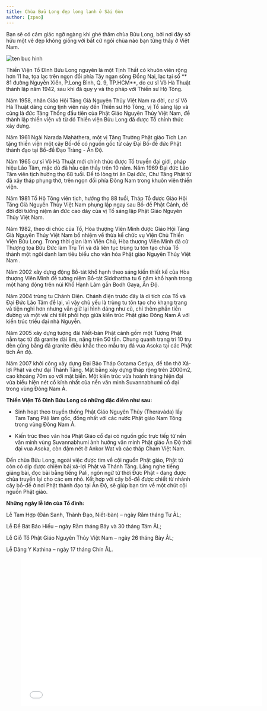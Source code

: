 ```yaml
---
title: Chùa Bửu Long đẹp long lanh ở Sài Gòn
author: [zpao]
---
```


Bạn sẽ có cảm giác ngỡ ngàng khi ghé thăm chùa Bửu Long, bởi nơi đây sở hữu một vẻ đẹp không giống với bất cứ ngôi chùa nào bạn từng thấy ở Việt Nam.

![ten buc hinh](https://images.foody.vn/res/g11/106171/prof/s576x330/foody-mobile-chua-6-jpg-162-635538924057399668.jpg "ten buc hinh")

Thiền Viện Tổ Đình Bửu Long nguyên là một Tịnh Thất có khuôn viên rộng hơn 11 ha, tọa lạc trên ngọn đồi phía Tây ngạn sông Đồng Nai, lạc tại số ** 81 đường Nguyễn Xiển, P.Long Bình, Q. 9, TP.HCM**, do cư sĩ Võ Hà Thuật thành lập năm 1942, sau khi đã quy y và thọ pháp với Thiền sư Hộ Tông. 

Năm 1958, nhân Giáo Hội Tăng Già Nguyên Thủy Việt Nam ra đời, cư sĩ Võ Hà Thuật dâng cúng tịnh viên này đến Thiền sư Hộ Tông, vị Tổ sáng lập và cũng là đức Tăng Thống đầu tiên của Phật Giáo Nguyên Thủy Việt Nam, để thành lập thiền viện và từ đó Thiền viện Bửu Long đã được Tổ chính thức xây dựng. 

Năm 1961 Ngài Narada Mahàthera, một vị Tăng Trưởng Phật giáo Tích Lan tặng thiền viện một cây Bồ-đề có nguồn gốc từ cây Đại Bồ-đề đức Phật thành đạo tại Bồ-đề Đạo Tràng - Ấn Độ.

 Năm 1965 cư sĩ Võ Hà Thuật mới chính thức được Tổ truyền đại giới, pháp hiệu Lão Tâm, mặc dù đã hầu cận thầy trên 10 năm. Năm 1969 Đại đức Lão Tâm viên tịch hưởng thọ 68 tuổi. Để tỏ lòng tri ân Đại đức, Chư Tăng Phật tử đã xây tháp phụng thờ, trên ngọn đồi phía Đông Nam trong khuôn viên thiền viện.

Năm 1981 Tổ Hộ Tông viên tịch, hưởng thọ 88 tuổi, Tháp Tổ được Giáo Hội Tăng Già Nguyên Thủy Việt Nam phụng lập ngay sau Bồ-đề Phật Cảnh, để đời đời tưởng niệm ân đức cao dày của vị Tổ sáng lập Phật Giáo Nguyên Thủy Việt Nam.

Năm 1982, theo di chúc của Tổ, Hòa thượng Viên Minh được Giáo Hội Tăng Già Nguyên Thủy Việt Nam bổ nhiệm về thừa kế chức vụ Viện Chủ Thiền Viện Bửu Long. Trong thời gian làm Viện Chủ, Hòa thượng Viên Minh đã cử Thượng tọa Bửu Đức làm Trụ Trì và đã liên tục trùng tu tôn tạo chùa Tổ thành một ngôi danh lam tiêu biểu cho văn hóa Phật giáo Nguyên Thủy Việt Nam .

Năm 2002 xây dựng động Bồ-tát khổ hạnh theo sáng kiến thiết kế của Hòa thượng Viên Minh để tưởng niệm Bồ-tát Siddhattha tu 6 năm khổ hạnh trong một hang động trên núi Khổ Hạnh Lâm gần Bodh Gaya, Ấn Độ.

Năm 2004 trùng tu Chánh Điện. Chánh điện trước đây là di tích của Tổ và Đại Đức Lão Tâm để lại, vì vậy chủ yếu là trùng tu tôn tạo cho khang trang và tiện nghi hơn nhưng vẫn giữ lại hình dáng như cũ, chỉ thêm phần tiền đường và một vài chi tiết phối hợp giữa kiến trúc Phật giáo Đông Nam Á với kiến trúc triều đại nhà Nguyễn.

Năm 2005 xây dựng tượng đài Niết-bàn Phật cảnh gồm một Tượng Phật nằm tạc từ đá granite dài 8m, nặng trên 50 tấn. Chung quanh trang trí 10 trụ đèn cũng bằng đá granite điêu khắc theo mẫu trụ đá vua Asoka tại các Phật tích Ấn độ.

Năm 2007 khởi công xây dựng Đại Bảo Tháp Gotama Cetiya, để tôn thờ Xá-lợi Phật và chư đại Thánh Tăng. Mặt bằng xây dựng tháp rộng trên 2000m2, cao khoảng 70m so với mặt biển. Một kiến trúc vừa hoành tráng hiện đại vừa biểu hiện nét cổ kính nhất của nền văn minh Suvannabhumi cổ đại trong vùng Đông Nam Á.

**Thiền Viện Tổ Đình Bửu Long có những đặc điểm như sau:**

- Sinh hoạt theo truyền thống Phật Giáo Nguyên Thủy (Theravàda) lấy Tam Tạng Pāḷi làm gốc, đồng nhất với các nước Phật giáo Nam Tông trong vùng Đông Nam Á.

- Kiến trúc theo văn hóa Phật Giáo cổ đại có nguồn gốc trực tiếp từ nền văn minh vùng Suvannabhumi ảnh hưởng văn minh Phật giáo Ấn Độ thời đại vua Asoka, còn đậm nét ở Ankor Wat và các tháp Cham Việt Nam.

 Đến chùa Bửu Long, ngoài việc được tìm về cội nguồn Phật giáo, Phật tử còn có dịp được chiêm bái xá-lợi Phật và Thánh Tăng. Lắng nghe tiếng giảng bài, đọc bài bằng tiếng Pali, ngôn ngữ từ thời Đức Phật - đang được chùa truyền lại cho các em nhỏ. Kết hợp với cây bồ-đề được chiết từ nhánh cây bồ-đề ở nơi Phật thành đạo tại Ấn Độ, sẽ giúp bạn tìm về một chút cội nguồn Phật giáo.

**Những ngày lễ lớn của Tổ đình:**

Lễ Tam Hợp (Đản Sanh, Thành Đạo, Niết-bàn) – ngày Rằm tháng Tư ÂL;

Lễ Để Bát Báo Hiếu – ngày Rằm tháng Bảy và 30 tháng Tám ÂL;

Lễ Giỗ Tổ Phật Giáo Nguyên Thủy Việt Nam – ngày 26 tháng Bảy ÂL;

Lễ Dâng Y Kathina – ngày 17 tháng Chín ÂL.


<figure><iframe width="650" height="400" src="//www.youtube-nocookie.com/embed/G6UlBdHKNgw" frameborder="0" allowfullscreen></iframe></figure>
